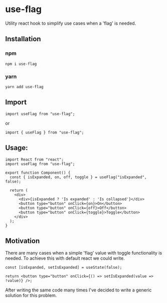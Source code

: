 # use-flag

Utility react hook to simplify use cases when a 'flag' is needed.

## Installation

### npm

`npm i use-flag`

### yarn

`yarn add use-flag`

## Import

`import useFlag from "use-flag";`

or

`import { useFlag } from "use-flag";`

## Usage:

```
import React from "react";
import useFlag from "use-flag";

export function Component() {
  const { isExpanded, on, off, toggle } = useFlag("isExpanded", false);

  return (
    <div>
      <div>{isExpanded ? 'Is expanded' : 'Is collapsed'}</div>
      <button type="button" onClick={on}>On</button>
      <button type="button" onClick={off}>Off</button>
      <button type="button" onClick={toggle}>Toggle</button>
    </div>
  );
}
```

## Motivation

There are many cases when a simple 'flag' value with toggle functionality is needed.
To achieve this with default react we could write.

```
const [isExpanded, setIsExpanded] = useState(false);

return <button type="button" onClick={() => setIsExpanded(value => !value)} />;
```

After writing the same code many times I've decided to write a generic solution for this problem.
